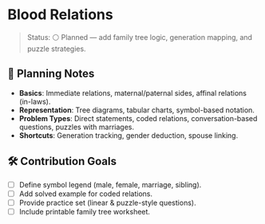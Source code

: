 # Blood Relations

>Status: ⚪ Planned — add family tree logic, generation mapping, and puzzle strategies.

## 🧬 Planning Notes

- **Basics**: Immediate relations, maternal/paternal sides, affinal relations (in-laws).
- **Representation**: Tree diagrams, tabular charts, symbol-based notation.
- **Problem Types**: Direct statements, coded relations, conversation-based questions, puzzles with marriages.
- **Shortcuts**: Generation tracking, gender deduction, spouse linking.

## 🛠️ Contribution Goals

- [ ] Define symbol legend (male, female, marriage, sibling).
- [ ] Add solved example for coded relations.
- [ ] Provide practice set (linear & puzzle-style questions).
- [ ] Include printable family tree worksheet.
